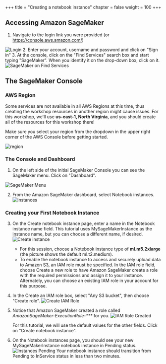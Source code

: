 +++
title = "Creating a notebook instance"
chapter = false
weight = 100
+++

## Accessing Amazon SageMaker

1. Navigate to the login link you were provided (or https://console.aws.amazon.com/)

![Login](images/aws-console-login.png?width=400px)
2. Enter your account, username and password and click on "Sign in"
3. At the console, click on the "Find Services" search box and start typing "SageMaker". When you identify it on the drop-down box, click on it.
		![SageMaker on Find Services](images/find-service-sagemaker.png?width=400px)

## The SageMaker Console

### AWS Region

Some services are not available in all AWS Regions at this time, thus creating the workshop resources in another region might cause issues.
For this workshop, we'll use **us-east-1, North Virginia**, and you should create all of the resources for this workshop there!

Make sure you select your region from the dropdown in the upper right corner of the AWS Console before getting started.

![region](images/region-selection.png?width=400px)

### The Console and Dashboard

1. On the left side of the initial SageMaker Console you can see the SageMaker menu. Click on "Dashboard".

![SageMaker Menu](images/sagemaker-menu.png)

2. From the Amazon SageMaker dashboard, select Notebook instances.
		![instances](images/dashboard-notebook-instances.png?width=400px)

### Creating your First Notebook Instance

3. On the Create notebook instance page, enter a name in the Notebook instance name field. This tutorial uses MySageMakerInstance as the instance name, but you can choose a different name, if desired.
		![Create instance](images/create-notebook-instance.png?width=400px)
	- For this session, choose a Notebook instance type of **ml.m5.2xlarge** (the picture shows the default ml.t2.medium).
	- To enable the notebook instance to access and securely upload data to Amazon S3, an IAM role must be specified. In the IAM role field, choose Create a new role to have Amazon SageMaker create a role with the required permissions and assign it to your instance. Alternately, you can choose an existing IAM role in your account for this purpose.
4. In the Create an IAM role box, select "Any S3 bucket", then choose "Create role".
	![Create IAM Role](images/create-iam-role.png?width=400px)
5. Notice that Amazon SageMaker created a role called _AmazonSageMaker-ExecutionRole-\*\*\*_ for you.
	![IAM Role Created](images/iam-role-created.png?width=400px)

	For this tutorial, we will use the default values for the other fields. Click on "Create notebook instance".
6. On the Notebook instances page, you should see your new MySageMakerInstance notebook instance in Pending status.
	![Instances Pending](images/notebook-instances-pending.png?width=400px)
	Your notebook instance should transition from Pending to InService status in less than two minutes.